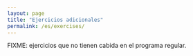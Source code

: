 ```yaml
---
layout: page
title: "Ejercicios adicionales"
permalink: /es/exercises/
---
```

FIXME: ejercicios que no tienen cabida en el programa regular.

